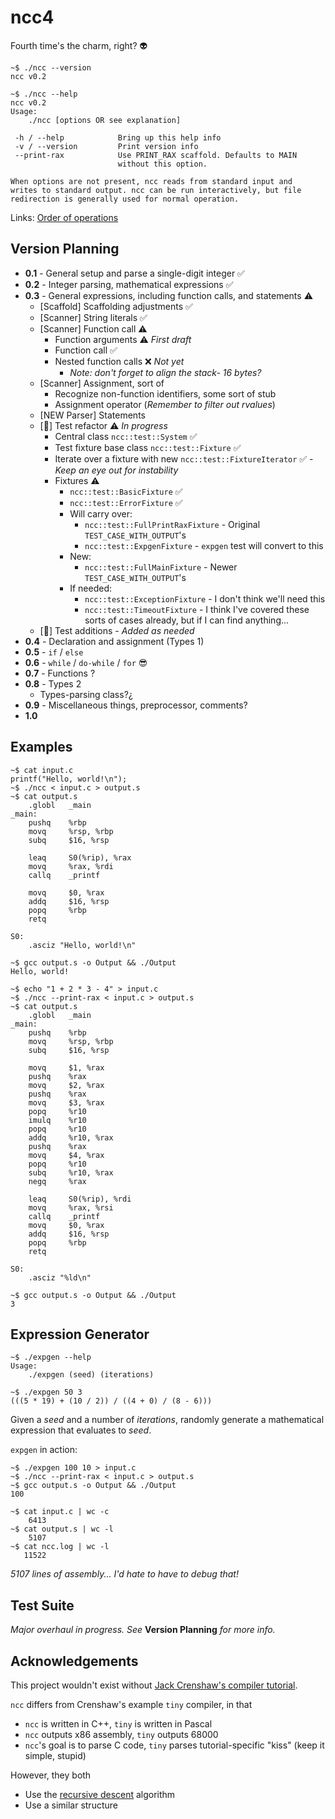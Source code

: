 # ncc4

Fourth time's the charm, right? 👽

```
~$ ./ncc --version
ncc v0.2
```
```
~$ ./ncc --help
ncc v0.2
Usage:
	./ncc [options OR see explanation]

 -h / --help            Bring up this help info
 -v / --version         Print version info
 --print-rax            Use PRINT_RAX scaffold. Defaults to MAIN
                        without this option.

When options are not present, ncc reads from standard input and
writes to standard output. ncc can be run interactively, but file
redirection is generally used for normal operation.
```

Links: [Order of operations](https://en.cppreference.com/w/c/language/operator_precedence)

## Version Planning

* **0.1** - General setup and parse a single-digit integer ✅
* **0.2** - Integer parsing, mathematical expressions ✅
* **0.3** - General expressions, including function calls, and statements ⚠️
    * [Scaffold] Scaffolding adjustments ✅
    * [Scanner] String literals ✅
    * [Scanner] Function call ⚠️
        * Function arguments ⚠️ _First draft_
        * Function call ✅
        * Nested function calls ❌ _Not yet_
            * _Note: don't forget to align the stack- 16 bytes?_
    * [Scanner] Assignment, sort of
        * Recognize non-function identifiers, some sort of stub
        * Assignment operator (_Remember to filter out rvalues_)
    * [NEW Parser] Statements
    * [🧪] Test refactor ⚠️ _In progress_
        * Central class `ncc::test::System` ✅
        * Test fixture base class `ncc::test::Fixture` ✅
        * Iterate over a fixture with new `ncc::test::FixtureIterator` ✅ - _Keep an eye out for instability_
        * Fixtures ⚠️
            * `ncc::test::BasicFixture` ✅
            * `ncc::test::ErrorFixture` ✅
            * Will carry over:
                * `ncc::test::FullPrintRaxFixture` - Original `TEST_CASE_WITH_OUTPUT`'s
                * `ncc::test::ExpgenFixture` - `expgen` test will convert to this
            * New:
                * `ncc::test::FullMainFixture` - Newer `TEST_CASE_WITH_OUTPUT`'s
            * If needed:
                * `ncc::test::ExceptionFixture` - I don't think we'll need this
                * `ncc::test::TimeoutFixture` - I think I've covered these sorts of cases already, but if I can find anything...
    * [🧪] Test additions - _Added as needed_
* **0.4** - Declaration and assignment (Types 1)
* **0.5** - `if` / `else`
* **0.6** - `while` / `do-while` / `for` 😎
* **0.7** - Functions ?
* **0.8** - Types 2
    * Types-parsing class?¿
* **0.9** - Miscellaneous things, preprocessor, comments?
* **1.0**

## Examples

```
~$ cat input.c
printf("Hello, world!\n");
~$ ./ncc < input.c > output.s
~$ cat output.s
    .globl   _main
_main:
    pushq    %rbp
    movq     %rsp, %rbp
    subq     $16, %rsp

    leaq     S0(%rip), %rax
    movq     %rax, %rdi
    callq    _printf

    movq     $0, %rax
    addq     $16, %rsp
    popq     %rbp
    retq

S0:
    .asciz "Hello, world!\n"

~$ gcc output.s -o Output && ./Output
Hello, world!
```

```
~$ echo "1 + 2 * 3 - 4" > input.c
~$ ./ncc --print-rax < input.c > output.s
~$ cat output.s
    .globl   _main
_main:
    pushq    %rbp
    movq     %rsp, %rbp
    subq     $16, %rsp

    movq     $1, %rax
    pushq    %rax
    movq     $2, %rax
    pushq    %rax
    movq     $3, %rax
    popq     %r10
    imulq    %r10
    popq     %r10
    addq     %r10, %rax
    pushq    %rax
    movq     $4, %rax
    popq     %r10
    subq     %r10, %rax
    negq     %rax

    leaq     S0(%rip), %rdi
    movq     %rax, %rsi
    callq    _printf
    movq     $0, %rax
    addq     $16, %rsp
    popq     %rbp
    retq

S0:
    .asciz "%ld\n"

~$ gcc output.s -o Output && ./Output
3
```

## Expression Generator

```
~$ ./expgen --help
Usage:
    ./expgen (seed) (iterations)

~$ ./expgen 50 3
(((5 * 19) + (10 / 2)) / ((4 + 0) / (8 - 6)))
```

Given a _seed_ and a number of _iterations_, randomly generate a mathematical expression that evaluates to _seed_.

`expgen` in action:
```
~$ ./expgen 100 10 > input.c
~$ ./ncc --print-rax < input.c > output.s
~$ gcc output.s -o Output && ./Output
100
```
```
~$ cat input.c | wc -c
    6413
~$ cat output.s | wc -l
    5107
~$ cat ncc.log | wc -l
   11522
```
_5107 lines of assembly... I'd hate to have to debug that!_

## Test Suite

_Major overhaul in progress. See_ **Version Planning** _for more info._

## Acknowledgements

This project wouldn't exist without [Jack Crenshaw's compiler tutorial](https://compilers.iecc.com/crenshaw/).

`ncc` differs from Crenshaw's example `tiny` compiler, in that
* `ncc` is written in C++, `tiny` is written in Pascal
* `ncc` outputs x86 assembly, `tiny` outputs 68000
* `ncc`'s goal is to parse C code, `tiny` parses tutorial-specific "kiss" (keep it simple, stupid)

However, they both
* Use the [recursive descent](https://en.wikipedia.org/wiki/Recursive_descent_parser) algorithm
* Use a similar structure
